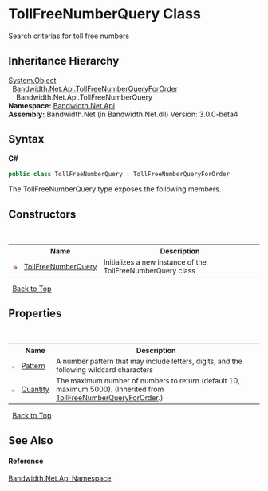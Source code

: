 ﻿# TollFreeNumberQuery Class
 

Search criterias for toll free numbers


## Inheritance Hierarchy
<a href="http://msdn2.microsoft.com/en-us/library/e5kfa45b" target="_blank">System.Object</a><br />&nbsp;&nbsp;<a href ="T_Bandwidth_Net_Api_TollFreeNumberQueryForOrder.md">Bandwidth.Net.Api.TollFreeNumberQueryForOrder</a><br />&nbsp;&nbsp;&nbsp;&nbsp;Bandwidth.Net.Api.TollFreeNumberQuery<br />
**Namespace:**&nbsp;<a href ="N_Bandwidth_Net_Api.md">Bandwidth.Net.Api</a><br />**Assembly:**&nbsp;Bandwidth.Net (in Bandwidth.Net.dll) Version: 3.0.0-beta4

## Syntax

**C#**<br />
``` C#
public class TollFreeNumberQuery : TollFreeNumberQueryForOrder
```

The TollFreeNumberQuery type exposes the following members.


## Constructors
&nbsp;<table><tr><th></th><th>Name</th><th>Description</th></tr><tr><td>![Public method](media/pubmethod.gif "Public method")</td><td><a href ="M_Bandwidth_Net_Api_TollFreeNumberQuery__ctor.md">TollFreeNumberQuery</a></td><td>
Initializes a new instance of the TollFreeNumberQuery class</td></tr></table>&nbsp;
<a href="#tollfreenumberquery-class">Back to Top</a>

## Properties
&nbsp;<table><tr><th></th><th>Name</th><th>Description</th></tr><tr><td>![Public property](media/pubproperty.gif "Public property")</td><td><a href ="P_Bandwidth_Net_Api_TollFreeNumberQuery_Pattern.md">Pattern</a></td><td>
A number pattern that may include letters, digits, and the following wildcard characters</td></tr><tr><td>![Public property](media/pubproperty.gif "Public property")</td><td><a href ="P_Bandwidth_Net_Api_TollFreeNumberQueryForOrder_Quantity.md">Quantity</a></td><td>
The maximum number of numbers to return (default 10, maximum 5000).
 (Inherited from <a href ="T_Bandwidth_Net_Api_TollFreeNumberQueryForOrder.md">TollFreeNumberQueryForOrder</a>.)</td></tr></table>&nbsp;
<a href="#tollfreenumberquery-class">Back to Top</a>

## See Also


#### Reference
<a href ="N_Bandwidth_Net_Api.md">Bandwidth.Net.Api Namespace</a><br />
